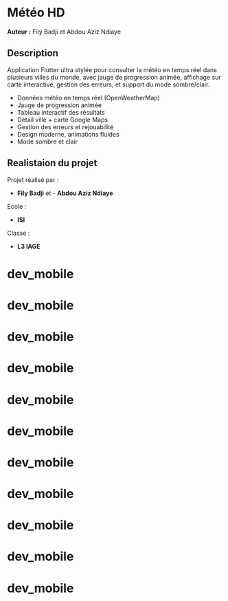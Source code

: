 # Météo HD

**Auteur :** Fily Badji et Abdou Aziz Ndiaye

## Description
Application Flutter ultra stylée pour consulter la météo en temps réel dans plusieurs villes du monde, 
avec jauge de progression animée,
affichage sur carte interactive,
gestion des erreurs,
et support du mode sombre/clair.

- Données météo en temps réel (OpenWeatherMap)
- Jauge de progression animée
- Tableau interactif des résultats
- Détail ville + carte Google Maps
- Gestion des erreurs et rejouabilité
- Design moderne, animations fluides
- Mode sombre et clair


## Realistaion du projet

Projet réalisé par :
- **Fily Badji** et - **Abdou Aziz Ndiaye**

Ecole :
- **ISI**

Classe :
- **L3 IAGE**
# dev_mobile
# dev_mobile
# dev_mobile
# dev_mobile
# dev_mobile
# dev_mobile
# dev_mobile
# dev_mobile
# dev_mobile
# dev_mobile
# dev_mobile
